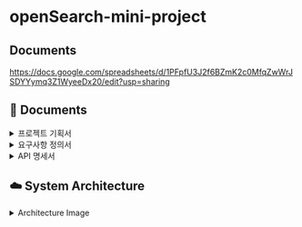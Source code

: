 # openSearch-mini-project

## Documents
https://docs.google.com/spreadsheets/d/1PFpfU3J2f6BZmK2c0MfqZwWrJSDYYymq3Z1WyeeDx20/edit?usp=sharing

## 📃 Documents
<details>
  <summary>프로젝트 기획서</summary>
  <img width="600" alt="image" src="https://github.com/3sam5oh/openSearch-mini-project/assets/152199695/36ce9f02-9482-4618-abb6-c87fe68eec9a">
</details>

<details>
  <summary>요구사항 정의서</summary>
  <img width="600" alt="image" src="https://github.com/3sam5oh/openSearch-mini-project/assets/152199695/36ce9f02-9482-4618-abb6-c87fe68eec9a">
</details>

<details>
  <summary>API 명세서</summary>
  <img width="600" alt="image" src="https://github.com/3sam5oh/openSearch-mini-project/assets/152199695/36ce9f02-9482-4618-abb6-c87fe68eec9a">
</details>

## ☁️ System Architecture
<details>
  <summary>Architecture Image</summary>
  <img width="600" alt="image" src="https://github.com/3sam5oh/openSearch-mini-project/assets/152199695/36ce9f02-9482-4618-abb6-c87fe68eec9a">
</details>
